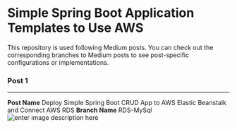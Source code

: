#  Simple Spring Boot  Application Templates to Use AWS 
  
This repository is used following Medium posts. You can check out the corresponding branches to Medium posts to see post-specific configurations or implementations.

### Post 1
---
**Post Name**
 Deploy Simple Spring Boot CRUD App to AWS Elastic Beanstalk and Connect AWS RDS
**Branch Name**
 RDS-MySql
![enter image description here](https://cdn-images-1.medium.com/max/800/1*O8QG7ghox_EgmDEslfkfJA.png)
